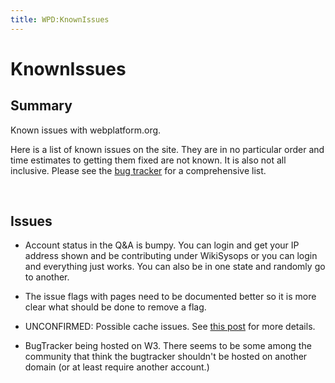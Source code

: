 ```yaml
---
title: WPD:KnownIssues
---
```

<h1><span class="mw-headline" id="KnownIssues">KnownIssues</span></h1>
<h2><span class="mw-headline" id="Summary">Summary</span></h2>
<p>Known issues with webplatform.org.
</p><p>Here is a list of known issues on the site.  They are in no particular order and time estimates to getting them fixed are not known.  It is also not all inclusive.  Please see the <a rel="nofollow" class="external text" href="https://www.w3.org/Bugs/Public/describecomponents.cgi?product=webplatform.org">bug tracker</a> for a comprehensive list.
</p><p><br />
</p>
<h2><span class="mw-headline" id="Issues">Issues</span></h2>
<ul><li> Account status in the Q&amp;A is bumpy.  You can login and get your IP address shown and be contributing under WikiSysops or you can login and everything just works.  You can also be in one state and randomly go to another.</li></ul>
<ul><li> The issue flags with pages need to be documented better so it is more clear what should be done to remove a flag.</li></ul>
<ul><li> UNCONFIRMED:  Possible cache issues.  See <a rel="nofollow" class="external text" href="http://talk.webplatform.org/forums/index.php/2131/where-is-the-cache?show=2170#a2170">this post</a> for more details.</li></ul>
<ul><li> BugTracker being hosted on W3.  There seems to be some among the community that think the bugtracker shouldn't be hosted on another domain (or at least require another account.)</li></ul>
<p><br />
</p><p><br />
</p>
<div class="attribution">
<p><br />
</p><p><br />
</p>
</div>

<!-- 
NewPP limit report
CPU time usage: 0.046 seconds
Real time usage: 0.059 seconds
Preprocessor visited node count: 94/1000000
Preprocessor generated node count: 770/1000000
Post‐expand include size: 259/2097152 bytes
Template argument size: 108/2097152 bytes
Highest expansion depth: 5/40
Expensive parser function count: 0/100
-->

<!-- 
Transclusion expansion time report (%,ms,calls,template)
100.00%   46.537      1 - -total
 25.85%   12.029      1 - Template:Page_Title
 20.10%    9.356      1 - Template:Flags
 16.63%    7.737      1 - Template:External_Attribution
 12.33%    5.738      1 - Template:Summary_Section
  8.72%    4.057      1 - Template:Notes_Section
  6.49%    3.022      1 - Template:Topics
  5.62%    2.615      1 - Template:Basic_Page
-->

<!-- Saved in parser cache with key wpwiki:pcache:idhash:6016-0!*!*!!*!*!*!esi=1 and timestamp 20150731111838 and revision id 14413
 -->
